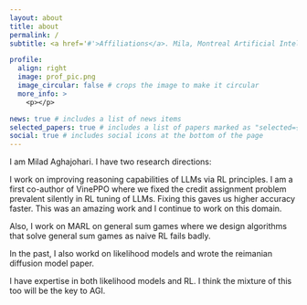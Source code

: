 ```yaml
---
layout: about
title: about
permalink: /
subtitle: <a href='#'>Affiliations</a>. Mila, Montreal Artificial Intelligence Institute

profile:
  align: right
  image: prof_pic.png
  image_circular: false # crops the image to make it circular
  more_info: >
    <p></p>

news: true # includes a list of news items
selected_papers: true # includes a list of papers marked as "selected={true}"
social: true # includes social icons at the bottom of the page
---
```


I am Milad Aghajohari. I have two research directions:

I work on improving reasoning capabilities of LLMs via RL principles. I am a first co-author of VinePPO where we fixed the credit assignment problem prevalent silently in RL tuning of LLMs. Fixing this gaves us higher accuracy faster. This was an amazing work and I continue to work on this domain. 

Also, I work on MARL on general sum games where we design algorithms that solve general sum games as naive RL fails badly. 

In the past, I also workd on likelihood models and wrote the reimanian diffusion model paper. 

I have expertise in both likelihood models and RL. I think the mixture of this too will be the key to AGI. 
